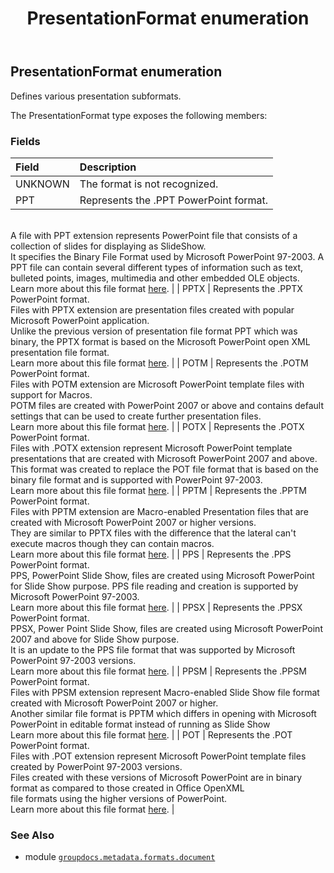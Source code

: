 ﻿---
title: PresentationFormat enumeration
second_title: GroupDocs.Metadata for Python via .NET API References
description: 
type: docs
url: /python-net/groupdocs.metadata.formats.document/presentationformat/
is_root: false
weight: 410
---

## PresentationFormat enumeration

Defines various presentation subformats.



The PresentationFormat type exposes the following members:

### Fields
| Field | Description |
| :- | :- |
| UNKNOWN | The format is not recognized. |
| PPT | Represents the .PPT PowerPoint format.<br/>A file with PPT extension represents PowerPoint file that consists of a collection of slides for displaying as SlideShow.<br/>It specifies the Binary File Format used by Microsoft PowerPoint 97-2003. A PPT file can contain several different types of information such as text,<br/>bulleted points, images, multimedia and other embedded OLE objects.<br/>Learn more about this file format [here](https://wiki.fileformat.com/presentation/ppt/). |
| PPTX | Represents the .PPTX PowerPoint format.<br/>Files with PPTX extension are presentation files created with popular Microsoft PowerPoint application.<br/>Unlike the previous version of presentation file format PPT which was binary, the PPTX format is based on the Microsoft PowerPoint open XML presentation file format.<br/>Learn more about this file format [here](https://wiki.fileformat.com/presentation/pptx/). |
| POTM | Represents the .POTM PowerPoint format.<br/>Files with POTM extension are Microsoft PowerPoint template files with support for Macros.<br/>POTM files are created with PowerPoint 2007 or above and contains default settings that can be used to create further presentation files.<br/>Learn more about this file format [here](https://wiki.fileformat.com/presentation/potm/). |
| POTX | Represents the .POTX PowerPoint format.<br/>Files with .POTX extension represent Microsoft PowerPoint template presentations that are created with Microsoft PowerPoint 2007 and above.<br/>This format was created to replace the POT file format that is based on the binary file format and is supported with PowerPoint 97-2003.<br/>Learn more about this file format [here](https://wiki.fileformat.com/presentation/potx/). |
| PPTM | Represents the .PPTM PowerPoint format.<br/>Files with PPTM extension are Macro-enabled Presentation files that are created with Microsoft PowerPoint 2007 or higher versions.<br/>They are similar to PPTX files with the difference that the lateral can't execute macros though they can contain macros.<br/>Learn more about this file format [here](https://wiki.fileformat.com/presentation/pptm/). |
| PPS | Represents the .PPS PowerPoint format.<br/>PPS, PowerPoint Slide Show, files are created using Microsoft PowerPoint for Slide Show purpose. PPS file reading and creation is supported by Microsoft PowerPoint 97-2003.<br/>Learn more about this file format [here](https://wiki.fileformat.com/presentation/pps/). |
| PPSX | Represents the .PPSX PowerPoint format.<br/>PPSX, Power Point Slide Show, files are created using Microsoft PowerPoint 2007 and above for Slide Show purpose.<br/>It is an update to the PPS file format that was supported by Microsoft PowerPoint 97-2003 versions.<br/>Learn more about this file format [here](https://wiki.fileformat.com/presentation/ppsx/). |
| PPSM | Represents the .PPSM PowerPoint format.<br/>Files with PPSM extension represent Macro-enabled Slide Show file format created with Microsoft PowerPoint 2007 or higher.<br/>Another similar file format is PPTM which differs in opening with Microsoft PowerPoint in editable format instead of running as Slide Show<br/>Learn more about this file format [here](https://wiki.fileformat.com/presentation/ppsm/). |
| POT | Represents the .POT PowerPoint format.<br/>Files with .POT extension represent Microsoft PowerPoint template files created by PowerPoint 97-2003 versions.<br/>Files created with these versions of Microsoft PowerPoint are in binary format as compared to those created in Office OpenXML<br/>file formats using the higher versions of PowerPoint.<br/>Learn more about this file format [here](https://wiki.fileformat.com/presentation/pot/). |



### See Also
* module [`groupdocs.metadata.formats.document`](..)
